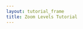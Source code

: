 ```yaml
---
layout: tutorial_frame
title: Zoom Levels Tutorial
---
```

<script>

	const map = L.map('map', {
		minZoom: 1,
		maxZoom: 1,
		dragging: false
	});

	const cartodbAttribution = '&copy; <a href="https://www.openstreetmap.org/copyright">OpenStreetMap</a> contributors, &copy; <a href="https://carto.com/attribution">CARTO</a>';

	const positron = L.tileLayer('https://{s}.basemaps.cartocdn.com/light_all/{z}/{x}/{y}.png', {
		attribution: cartodbAttribution
	}).addTo(map);

	const scaleControl = L.control.scale({maxWidth: 150}).addTo(map);

	setInterval(() => {
		map.setView([0, 0], 0, {duration: 1, animate: true});
		setTimeout(() => {
			map.setView([60, 0], 0, {duration: 1, animate: true});
		}, 2000);
	}, 4000);

	map.setView([0, 0], 0);
</script>
